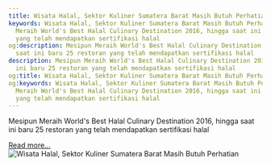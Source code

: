 ```yaml
---
title: Wisata Halal, Sektor Kuliner Sumatera Barat Masih Butuh Perhatian
keywords: Wisata Halal, Sektor Kuliner Sumatera Barat Masih Butuh Perhatian,Mesipun
  Meraih World's Best Halal Culinary Destination 2016, hingga saat ini baru 25 restoran
  yang telah mendapatkan sertifikasi halal
og:description: Mesipun Meraih World's Best Halal Culinary Destination 2016, hingga
  saat ini baru 25 restoran yang telah mendapatkan sertifikasi halal
description: Mesipun Meraih World's Best Halal Culinary Destination 2016, hingga saat
  ini baru 25 restoran yang telah mendapatkan sertifikasi halal
og:title: Wisata Halal, Sektor Kuliner Sumatera Barat Masih Butuh Perhatian
og:keywords: Wisata Halal, Sektor Kuliner Sumatera Barat Masih Butuh Perhatian,Mesipun
  Meraih World's Best Halal Culinary Destination 2016, hingga saat ini baru 25 restoran
  yang telah mendapatkan sertifikasi halal
---
```


Mesipun Meraih World's Best Halal Culinary Destination 2016, hingga saat ini baru 25 restoran yang telah mendapatkan sertifikasi halal

[Read more...](https://www.sportourism.id/post/5924/wisata-halal-sektor-kuliner-sumatera-barat-masih-butuh-perhatian "Wisata Halal, Sektor Kuliner Sumatera Barat Masih Butuh Perhatian")
![Wisata Halal, Sektor Kuliner Sumatera Barat Masih Butuh Perhatian](https://services.sportourism.id/fileload/resep-masakan-padangjpg-fPje.jpg "Wisata Halal, Sektor Kuliner Sumatera Barat Masih Butuh Perhatian")